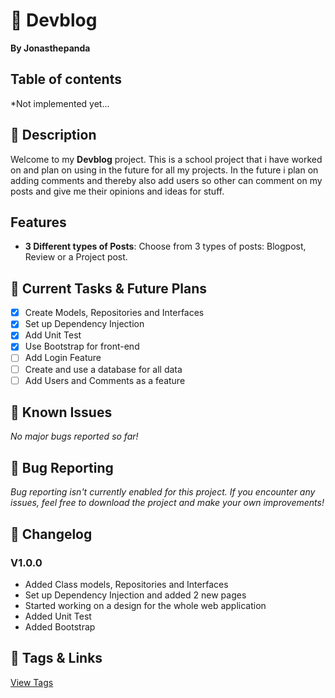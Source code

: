 # 📰 Devblog
**By Jonasthepanda**
 
## Table of contents
*Not implemented yet...
 
## 📝 Description
Welcome to my **Devblog** project. This is a school project that i have worked on and plan on using in the future for all my projects. In the future i plan on adding comments and thereby also add users so other can comment on my posts and give me their opinions and ideas for stuff.
 
## Features
- **3 Different types of Posts**: Choose from 3 types of posts: Blogpost, Review or a Project post.
 
## 🔧 Current Tasks & Future Plans
- [X] Create Models, Repositories and Interfaces
- [X] Set up Dependency Injection
- [X] Add Unit Test
- [X] Use Bootstrap for front-end
- [ ] Add Login Feature
- [ ] Create and use a database for all data
- [ ] Add Users and Comments as a feature
 
## 🚧 Known Issues
*No major bugs reported so far!*
 
## 🐞 Bug Reporting
*Bug reporting isn't currently enabled for this project. If you encounter any issues, feel free to download the project and make your own improvements!*  
 
## 📜 Changelog
 
### **V1.0.0**
- Added Class models, Repositories and Interfaces
- Set up Dependency Injection and added 2 new pages
- Started working on a design for the whole web application
- Added Unit Test
- Added Bootstrap
 
## 🔗 Tags & Links
[View Tags](https://github.com/Jonasthepanda67/Devblog/tags)
